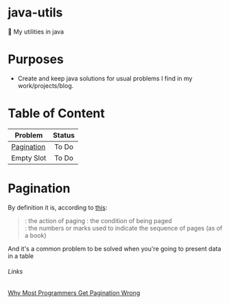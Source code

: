 # java-utils
:construction: My utilities in java

# Purposes
- Create and keep java solutions for usual problems I find in my work/projects/blog.

# Table of Content

| Problem        | Status        | 
| -------------  |:-------------:| 
| [Pagination](http://bit.ly/1TyCmqD)     | To Do         | 
| Empty Slot     | To Do         | 

# Pagination

By definition it is, according to [this](http://bit.ly/2C5zdxN): 
> : the action of paging : the condition of being paged     
> : the numbers or marks used to indicate the sequence of pages (as of a book)    

And it's a common problem to be solved when you're going to present data in a table      

###### Links     

[Why Most Programmers Get Pagination Wrong](http://bit.ly/2HnzP14)
